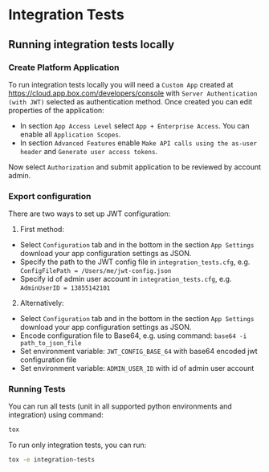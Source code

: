 # Integration Tests

## Running integration tests locally

### Create Platform Application
To run integration tests locally you will need a `Custom App` created at https://cloud.app.box.com/developers/console
with `Server Authentication (with JWT)` selected as authentication method.
Once created you can edit properties of the application:
- In section `App Access Level` select `App + Enterprise Access`. You can enable all `Application Scopes`.
- In section `Advanced Features` enable `Make API calls using the as-user header` and `Generate user access tokens`.

Now select `Authorization` and submit application to be reviewed by account admin.


### Export configuration

There are two ways to set up JWT configuration:
1. First method:
- Select `Configuration` tab and in the bottom in the section `App Settings`
   download your app configuration settings as JSON.
- Specify the path to the JWT config file in `integration_tests.cfg`, e.g. `ConfigFilePath = /Users/me/jwt-config.json`
- Specify id of admin user account in `integration_tests.cfg`, e.g. `AdminUserID = 13855142101`
2. Alternatively:
- Select `Configuration` tab and in the bottom in the section `App Settings`
  download your app configuration settings as JSON.
- Encode configuration file to Base64, e.g. using command: `base64 -i path_to_json_file`
- Set environment variable: `JWT_CONFIG_BASE_64` with base64 encoded jwt configuration file
- Set environment variable: `ADMIN_USER_ID` with id of admin user account

### Running Tests

You can run all tests (unit in all supported python environments and integration) using command:
```bash
tox
```

To run only integration tests, you can run:
```bash
tox -e integration-tests
```
